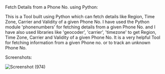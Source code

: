 Fetch Details from a Phone No. using Python:

This is a Tool built using Python which can fetch details like Region, Time Zone, Carrier and Validity of a given Phone No. I have used the Python module 'phonenumbers' for fetching details from a given Phone No. and I have also used libraries like 
'geocoder', 'carrier', 'timezone' to get Region, Time Zone, Carrier and Validity of a given Phone No. It is a very helpful Tool
 for fetching information from a given Phone no. or to track an unknown Phone No.

Screenshots:



![Screenshot (974)](https://github.com/DebajyotiTalukder2001/Mcet-Repo/assets/136104351/63a5320d-50b2-4205-80c0-f595d7ce76c7)

